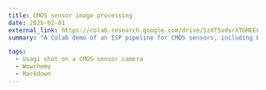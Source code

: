 ```yaml
---
title: CMOS sensor image processing
date: 2025-02-01
external_link: https://colab.research.google.com/drive/1zXT5xdsrXTGMEECNRYA3HPWtWbzqUtI4?usp=sharing
summary: "A Colab demo of an ISP pipeline for CMOS sensors, including Bayer-to-RGB conversion, Auto White Balance, CCM, and exposure simulation."

tags:
  - Usagi shot on a CMOS sensor camera
  - Wowchemy
  - Markdown
---
```


<!--more-->
